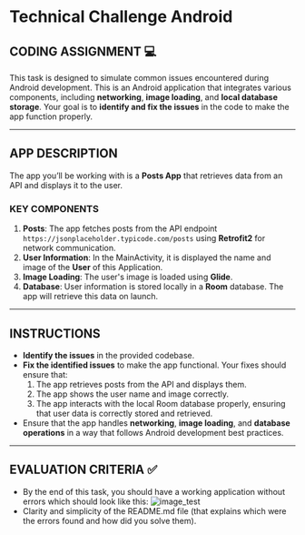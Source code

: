 # Technical Challenge Android

## CODING ASSIGNMENT 💻
This task is designed to simulate common issues encountered during Android development. This is an Android application that integrates various components, including **networking**, **image loading**, and **local database storage**. Your goal is to **identify and fix the issues** in the code to make the app function properly.

---

## APP DESCRIPTION

The app you’ll be working with is a **Posts App** that retrieves data from an API and displays it to the user.

### KEY COMPONENTS
1. **Posts**: The app fetches posts from the API endpoint `https://jsonplaceholder.typicode.com/posts` using **Retrofit2** for network communication.
2. **User Information**: In the MainActivity, it is displayed the name and image of the **User** of this Application.
3. **Image Loading**: The user's image is loaded using **Glide**.
4. **Database**: User information is stored locally in a **Room** database. The app will retrieve this data on launch.

---

## INSTRUCTIONS

- **Identify the issues** in the provided codebase.
- **Fix the identified issues** to make the app functional. Your fixes should ensure that:
  1. The app retrieves posts from the API and displays them.
  2. The app shows the user name and image correctly.
  3. The app interacts with the local Room database properly, ensuring that user data is correctly stored and retrieved.
- Ensure that the app handles **networking**, **image loading**, and **database operations** in a way that follows Android development best practices.

---

## EVALUATION CRITERIA ✅

- By the end of this task, you should have a working application without errors which should look like this:
![image_test](https://github.com/user-attachments/assets/420bfad3-20a7-4f5a-aefc-bd68a01b3ee3)
- Clarity and simplicity of the README.md file (that explains which were the errors found and how did you solve them).
